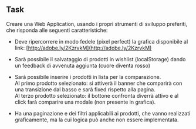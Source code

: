 ## Task

Creare una Web Application, usando i propri strumenti di sviluppo preferiti, che risponda alle seguenti caratteristiche:

  

-   Deve ripercorrere in modo fedele (pixel perfect) la grafica disponibile al link: [http://adobe.ly/2KzrvkM](http://adobe.ly/2KzrvkM)
    
-   Sarà possibile il salvataggio di prodotti in wishlist (localStorage) dando un feedback di avvenuta aggiunta (cuore diventa rosso)
    
-   Sarà possibile inserire i prodotti in lista per la comparazione.  
    Al primo prodotto selezionato: si attiverà il banner che comparirà con una transizione dal basso e sarà fixed rispetto alla pagina.  
    Al terzo prodotto selezionato: il bottone confronta diverrà attivo e al click farà comparire una modale (non presente in grafica).
    
-   Ha una paginazione e dei filtri applicabili ai prodotti, che vanno realizzati graficamente, ma la cui logica può anche non essere implementata.

